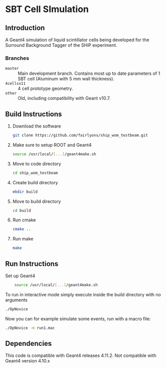 # SBT Cell SImulation

## Introduction
A Geant4 simulation of liquid scintillator cells being developed for the Surround Background Tagger of the SHiP experiment.

### Branches

<dl>
  <dt><code>master</code></dt>
  <dd>Main development branch. Contains most up to date parameters of 1 SBT cell (Aluminum with 5 mm wall thickness).</dd>
  <dt><code>4cellsv11</code></dt>
  <dd>4 cell prototype geometry.</dd>
  <dt><code>other</code></dt>
  <dd>Old, including compatibility with Geant v10.7.</dd>
</dl>

## Build Instructions

1. Download the software
    ```bash
    git clone https://github.com/fairlyons/ship_wom_testbeam.git
    ```

2. Make sure to setup ROOT and Geant4
    ```bash
    source /usr/local/[...]/geant4make.sh
    ```
3. Move to code directory
    ```bash
    cd ship_wom_testbeam
    ```

4. Create build directory
    ```bash
    mkdir build
    ```
    
5. Move to build directory
    ```bash
    cd build
    ```
6. Run cmake
    ```bash
    cmake ..
    ```
7. Run make
    ```bash
    make
    ```

## Run Instructions

Set up Geant4

```bash
    source /usr/local/[...]/geant4make.sh
```

To run in interactive mode simply execute inside the build directory with no arguments

```bash
./OpNovice
```    

Now you can for example simulate some events, run with a macro file:

```bash
./OpNovice -m run1.mac
```


## Dependencies

This code is compatible with Geant4 releases 4.11.2. Not compatible with Geant4 version 4.10.x
